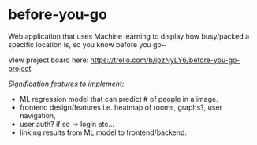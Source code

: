 # before-you-go
Web application that uses Machine learning to display how busy/packed a specific location is, so you know before you go~

View project board here: https://trello.com/b/ipzNyLY6/before-you-go-project

*Signification features to implement:*
 - ML regression model that can predict # of people in a image.
 - frontend design/features i.e. heatmap of rooms, graphs?, user navigation, 
 - user auth? if so -> login etc...
 - linking results from ML model to frontend/backend.
